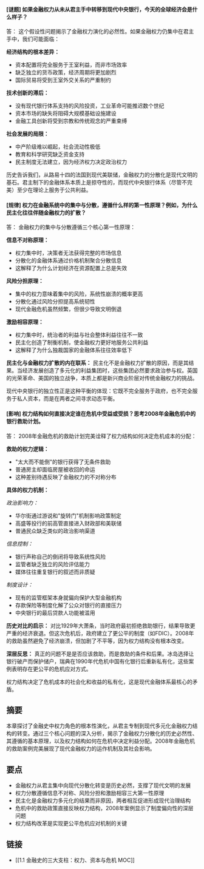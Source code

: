 #### [谜题] 如果金融权力从未从君主手中转移到现代中央银行，今天的全球经济会是什么样子？

答：
这个假设性问题揭示了金融权力演化的必然性。如果金融权力仍集中在君主手中，我们可能面临：

**经济结构的根本差异：**
- 资本配置将完全服务于王室利益，而非市场效率
- 缺乏独立的货币政策，经济周期将更加剧烈
- 国际贸易将受到王室外交关系的严重制约

**技术创新的滞后：**
- 没有现代银行体系支持的风险投资，工业革命可能推迟数个世纪
- 资本市场的缺失将阻碍大规模基础设施建设
- 金融工具创新将受到宗教和传统观念的严重束缚

**社会发展的局限：**
- 中产阶级难以崛起，社会流动性极低
- 教育和科学研究缺乏资金支持
- 民主制度无法建立，因为经济权力决定政治权力

历史告诉我们，从路易十四的法国到现代美联储，金融权力的分散化是现代文明的基石。君主制下的金融体系本质上是掠夺性的，而现代中央银行体系（尽管不完美）至少在理论上服务于公共利益。

#### [规律] 权力在金融系统中的集中与分散，遵循什么样的第一性原理？例如，为什么民主化往往伴随金融权力的扩散？

答：
金融权力的集中与分散遵循三个核心第一性原理：

**信息不对称原理：**
- 权力集中时，决策者无法获得完整的市场信息
- 分散化的金融体系通过价格机制聚合分散信息
- 这解释了为什么计划经济在资源配置上总是失效

**风险分担原理：**
- 集中的权力意味着集中的风险，系统性崩溃的概率更高
- 分散化通过风险分担提高系统韧性
- 现代金融危机虽然频繁，但很少导致文明倒退

**激励相容原理：**
- 权力集中时，统治者的利益与社会整体利益往往不一致
- 民主化创造了制衡机制，使金融权力更好地服务公共利益
- 这解释了为什么独裁国家的金融体系往往效率低下

**民主化与金融权力扩散的内在联系：**
民主化不是金融权力扩散的原因，而是其结果。当经济发展创造了多元化的利益集团时，这些集团必然要求政治参与权。英国的光荣革命、美国的独立战争，本质上都是新兴商业阶层对传统金融权力的挑战。

现代中央银行的独立性正是这种平衡的体现：它既不完全服务于政府，也不完全服务于私人资本，而是在两者之间寻求动态平衡。

#### [影响] 权力结构如何直接决定谁在危机中受益或受损？思考2008年金融危机中的银行救助计划。

答：
2008年金融危机的救助计划完美诠释了权力结构如何决定危机成本的分配：

**救助的权力逻辑：**
- "太大而不能倒"的银行获得了无条件救助
- 普通房主却面临房屋被收回的命运
- 这种差别待遇反映了金融权力的不对称分布

**具体的权力机制：**

*政治影响力：*
- 华尔街通过游说和"旋转门"机制影响政策制定
- 高盛等投行的前高管直接进入财政部和美联储
- 普通民众缺乏类似的政治影响渠道

*信息控制：*
- 银行声称自己的倒闭将导致系统性风险
- 监管者缺乏独立的风险评估能力
- 媒体往往重复银行的叙述而非质疑

*制度设计：*
- 现有的监管框架本身就偏向保护大型金融机构
- 存款保险等制度化解了公众对银行的直接压力
- 中央银行的最后贷款人功能被滥用

**历史对比的启示：**
对比1929年大萧条，当时政府最初拒绝救助银行，结果导致更严重的经济衰退。但这次危机后，政府建立了更公平的制度（如FDIC）。2008年的救助虽然避免了经济崩溃，但加剧了不平等，因为权力结构没有根本改变。

**深层反思：**
真正的问题不是是否应该救助，而是救助的条件和后果。冰岛选择让银行破产而保护储户，瑞典在1990年代危机中国有化银行后重新私有化，这些案例表明存在更公平的危机应对方式。

权力结构决定了危机成本的社会化和收益的私有化，这是现代金融体系最核心的矛盾。

## 摘要

本章探讨了金融史中权力角色的根本性演化，从君主专制到现代多元化金融权力结构的转变。通过三个核心问题的深入分析，揭示了金融权力分散化的历史必然性、其遵循的基本原理，以及权力结构如何在危机中决定利益分配。2008年金融危机的救助案例完美展现了现代金融权力的运作机制及其社会影响。

## 要点

- 金融权力从君主集中向现代分散化转变是历史必然，支撑了现代文明的发展
- 权力分散遵循信息不对称、风险分担和激励相容三大第一性原理
- 民主化是金融权力多元化的结果而非原因，两者相互促进形成现代治理结构
- 危机中的救助政策直接反映权力结构，2008年案例显示了制度偏向性的深层问题
- 权力结构改革是实现更公平危机应对机制的关键

## 链接

- [[1.1 金融史的三大支柱：权力、资本与危机 MOC]]
